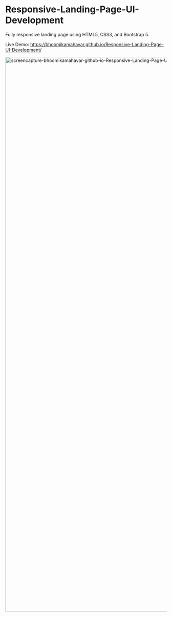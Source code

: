 # Responsive-Landing-Page-UI-Development
Fully responsive landing page using HTML5, CSS3, and Bootstrap 5.

Live Demo: https://bhoomikamahavar.github.io/Responsive-Landing-Page-UI-Development/

<img width="1440" height="1733" alt="screencapture-bhoomikamahavar-github-io-Responsive-Landing-Page-UI-Development-2025-08-19-09_49_45" src="https://github.com/user-attachments/assets/fa0dfbda-ca16-4d44-a810-cb3bed7af050" />

